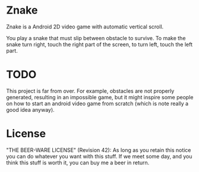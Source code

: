 Znake
=====

Znake is a Android 2D video game with automatic vertical scroll.

You play a snake that must slip between obstacle to survive.
To make the snake turn right, touch the right part of the screen, to turn left, touch the left part.

TODO
====

This project is far from over.
For example, obstacles are not properly generated, resulting in an impossible game, but it might inspire some people on how to start an android video game from scratch (which is note really a good idea anyway).

License
=======

"THE BEER-WARE LICENSE" (Revision 42):
As long as you retain this notice you can do whatever you want with this stuff.
If we meet some day, and you think this stuff is worth it, you can buy me a beer in return.
